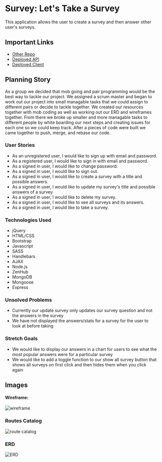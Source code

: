 # Survey: Let's Take a Survey

This application allows the user to create a survey and then answer other user's surveys.

## Important Links

- [Other Repo](https://github.com/team-grilled-cheese/back-end)
- [Deployed API](https://git.heroku.com/blooming-meadow-93930.git)
- [Deployed Client](https://team-grilled-cheese.github.io/front-end/)

## Planning Story
As a group we decided that mob going and pair programming would be the best way to tackle our project. We assigned a scrum master and began to work out our project into small managable tasks that we could assign to different pairs or decide to tackle together. We created our resources together with mob coding as well as working out our ERD and wireframes together. From there we broke up smaller and more managable tasks to different people by white boarding our next steps and creating issues for each one so we could keep track. After a pieces of code were built we came together to push, merge, and rebase our code.

### User Stories

- As an unregistered user, I would like to sign up with email and password.
- As a registered user, I would like to sign in with email and password.
- As a signed in user, I would like to change password.
- As a signed in user, I would like to sign out.
- As a signed in user, I would like to create a survey with a title and possible answers.
- As a signed in user, I would like to update my survey's title and possible answers of a survey.
- As a signed in user, I would like to delete my survey.
- As a signed in user, I would like to see all surveys and its answers.
- As a signed in user, I would like to take a survey.

### Technologies Used

- jQuery
- HTML/CSS
- Bootstrap
- Javascript
- SASS
- Handlebars
- AJAX
- Node.js
- ZenHub
- MongoDB
- Mongoose
- Express

### Unsolved Problems

- Currently our update survey only updates our survey question and not the answers in the survey
- We have not displayed the answers/stats for a survey for the user to look at before taking

### Stretch Goals
- We would like to display our answers in a chart for users to see what the most popular answers were for a particular survey
- We would like to add a toggle function to our show all survey button that shows all surveys on first click and then hides them when you click again

## Images

#### Wireframe:
![wireframe](https://i.imgur.com/RZVxwRI.jpg)

### Routes Catalog
![route catalog]('./public/img/RoutesCatalog.png')

### ERD
![ERD]('./public/img/Project3ERD.png')
